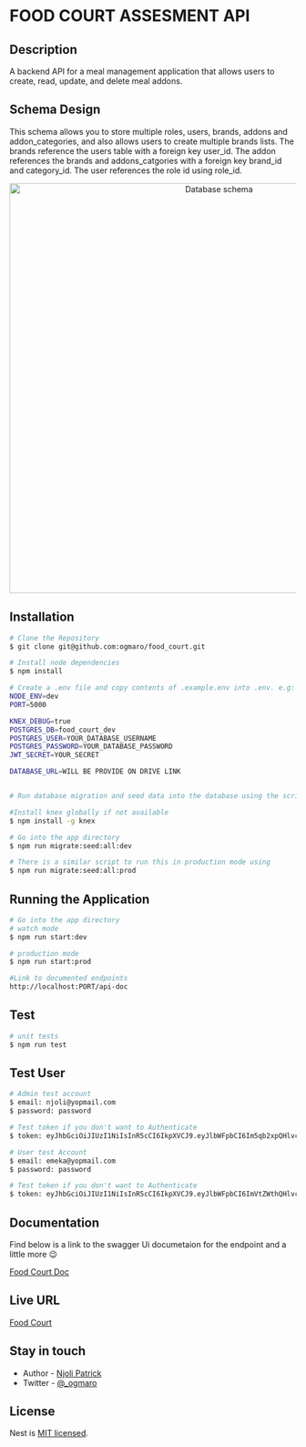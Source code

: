 # FOOD COURT ASSESMENT API
## Description
A backend API for a meal management application that allows users to create, read, update, and delete
meal addons.

## Schema Design
This schema allows you to store multiple roles, users, brands, addons and addon_categories, and also
allows users to create multiple brands lists. The brands reference the users table with a foreign key
user_id. The addon references the brands and addons_catgories with a foreign key brand_id and
category_id. The user references the role id using role_id.
<p align="center">
 <a href="https://ibb.co/yhZN3sG"><img src="https://i.ibb.co/HNbKJg1/schema.png" alt="Database schema" border="0" width="720"/></a>
</p>


## Installation 

```bash
# Clone the Repository
$ git clone git@github.com:ogmaro/food_court.git

# Install node dependencies
$ npm install

# Create a .env file and copy contents of .example.env into .env. e.g:
NODE_ENV=dev 
PORT=5000

KNEX_DEBUG=true
POSTGRES_DB=food_court_dev
POSTGRES_USER=YOUR_DATABASE_USERNAME
POSTGRES_PASSWORD=YOUR_DATABASE_PASSWORD
JWT_SECRET=YOUR_SECRET

DATABASE_URL=WILL BE PROVIDE ON DRIVE LINK


# Run database migration and seed data into the database using the script command

#Install knex globally if not available
$ npm install -g knex

# Go into the app directory
$ npm run migrate:seed:all:dev

# There is a similar script to run this in production mode using 
$ npm run migrate:seed:all:prod

```

## Running the Application

```bash
# Go into the app directory
# watch mode
$ npm run start:dev

# production mode
$ npm run start:prod

#Link to documented endpoints
http://localhost:PORT/api-doc
```

## Test

```bash
# unit tests
$ npm run test

```

## Test User
```bash
# Admin test account 
$ email: njoli@yopmail.com
$ password: password

# Test token if you don't want to Authenticate
$ token: eyJhbGciOiJIUzI1NiIsInR5cCI6IkpXVCJ9.eyJlbWFpbCI6Im5qb2xpQHlvcG1haWwuY29tIiwic3ViIjoyLCJpYXQiOjE2NzMyOTQ4NzEsImV4cCI6MTY3Mzg5OTY3MX0.lWEvA3O7rIJPgGOqg9Hjo__jq6l94tt6JcpAyrEeFZc

# User test Account
$ email: emeka@yopmail.com
$ password: password

# Test token if you don't want to Authenticate
$ token: eyJhbGciOiJIUzI1NiIsInR5cCI6IkpXVCJ9.eyJlbWFpbCI6ImVtZWthQHlvcG1haWwuY29tIiwic3ViIjozLCJpYXQiOjE2NzMyOTUwNDIsImV4cCI6MTY3Mzg5OTg0Mn0.JfPDBGw83lTG_CBY4EqueHundng3Kg0kw-KezWrspMQ
```

## Documentation
Find below is a link to the swagger Ui documetaion for the endpoint and a little more :wink:

[Food Court Doc](https://foodcourt-production.up.railway.app/api-doc)

## Live URL
[Food Court](https://foodcourt-production.up.railway.app)
## Stay in touch

- Author - [Njoli Patrick](https://www.linkedin.com/in/ogmaro/)
- Twitter - [@_ogmaro](https://twitter.com/_ogmaro)

## License

Nest is [MIT licensed](LICENSE).
